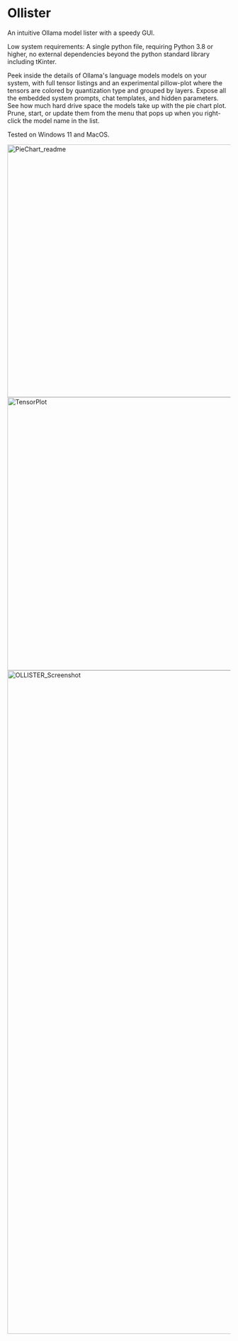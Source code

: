 # Ollister
An intuitive Ollama model lister with a speedy GUI. 

Low system requirements: A single python file, requiring Python 3.8 or higher, no external dependencies beyond the python standard library including tKinter.

Peek inside the details of Ollama's language models models on your system, with full tensor listings and an experimental pillow-plot where the tensors are colored by quantization type and grouped by layers.
Expose all the embedded system prompts, chat templates, and hidden parameters.
See how much hard drive space the models take up with the pie chart plot.
Prune, start, or update them from the menu that pops up when you right-click the model name in the list.

Tested on Windows 11 and MacOS.

<img width="569" alt="PieChart_readme" src="https://github.com/user-attachments/assets/62749287-75de-4097-b4c9-17820e32349d" />


<img width="615" alt="TensorPlot" src="https://github.com/user-attachments/assets/1332b29a-c3cf-4d6e-9215-1dab7962ab10" />


<img width="1494" alt="OLLISTER_Screenshot" src="https://github.com/user-attachments/assets/f897d809-8b71-44e3-8282-67e504021561" />
